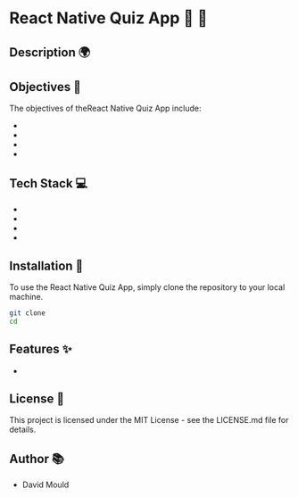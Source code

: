 # React Native Quiz App 🦁 👑

## Description 🌍

## Objectives 🎯

The objectives of theReact Native Quiz App include:

-
-
-

-

## Tech Stack 💻

-
-
-
-

## Installation 🔧

To use the React Native Quiz App, simply clone the repository to your local machine.

```bash
git clone
cd
```

## Features ✨

-

## License 📝

This project is licensed under the MIT License - see the LICENSE.md file for details.

## Author 📚

- David Mould

